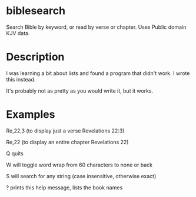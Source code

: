 # biblesearch
Search Bible by keyword, or read by verse or chapter.   Uses Public domain KJV data.

# Description
I was learning a bit about lists and found a program that didn't work.   I wrote this instead.

It's probably not as pretty as you would write it, but it works.


# Examples
Re,22,3 (to display just a verse Revelations 22:3)

Re,22   (to display an entire chapter Revelations 22)

Q       quits

W       will toggle word wrap from 60 characters to none or back

S       will search for any string (case insensitive, otherwise exact)

?       prints this help message, lists the book names

